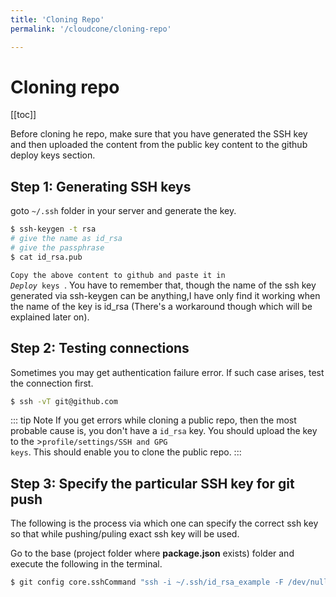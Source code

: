 ```yaml
---
title: 'Cloning Repo'
permalink: '/cloudcone/cloning-repo'

---
```


# Cloning repo

[[toc]]

Before cloning he repo, make sure that you have generated the SSH key and then uploaded the content from the public key content to the github deploy keys section.

## Step 1: Generating SSH keys


goto `~/.ssh` folder in your server and generate the key.

```bash
$ ssh-keygen -t rsa
# give the name as id_rsa
# give the passphrase
$ cat id_rsa.pub
```

<code>Copy the above content to github and paste it in _Deploy_ keys </code>. You have to remember that, though the name of the ssh key generated via ssh-keygen can be anything,I have only find it working when the name of the key is id_rsa (There's a workaround though which will be explained later on).

## Step 2: Testing connections

Sometimes you may get authentication failure error. If such case arises, test the connection first. 

```bash
$ ssh -vT git@github.com
```

::: tip Note
If you get errors while cloning a public repo, then the most probable cause is, you don't have a <code>id_rsa</code> key. You should upload the key to the ><code>profile/settings/SSH and GPG keys</code>. This should enable you to clone the public repo.
:::

## Step 3: Specify the particular SSH key for git push

The following is the process via which one can specify the correct ssh key so that while pushing/puling exact ssh key will be used. 

Go to the base (project folder where **package.json** exists) folder and execute the following in the terminal. 

```bash
$ git config core.sshCommand "ssh -i ~/.ssh/id_rsa_example -F /dev/null"
```